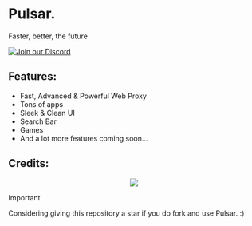 

# Pulsar.
Faster, better, the future


[![Join our Discord](https://invidget.switchblade.xyz/cnfk8Gbe)](https://discord.gg/cnfk8Gbe)


## Features:

- Fast, Advanced & Powerful Web Proxy
- Tons of apps
- Sleek & Clean UI
- Search Bar
- Games
- And a lot more features coming soon...

## Credits:

<div align="center">
  <a href="https://github.com/Yeti1o1/Pulsar/graphs/contributors">
    <img src="https://contrib.rocks/image?repo=Yeti1o1/pulsar"/>
  </a>
</div>


> [!IMPORTANT]
> Considering giving this repository a star if you do fork and use Pulsar. :)
